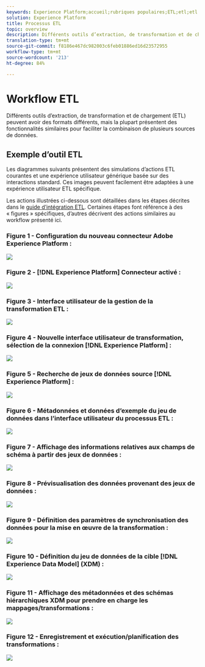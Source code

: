 ```yaml
---
keywords: Experience Platform;accueil;rubriques populaires;ETL;etl;etl workflow;ETL workflow
solution: Experience Platform
title: Processus ETL
topic: overview
description: Différents outils d’extraction, de transformation et de chargement (ETL) peuvent avoir des formats différents, mais la plupart présentent des fonctionnalités similaires pour faciliter la combinaison de plusieurs sources de données.
translation-type: tm+mt
source-git-commit: f8186e467dc982003c6feb01886ed16d23572955
workflow-type: tm+mt
source-wordcount: '213'
ht-degree: 84%

---
```



# Workflow ETL

Différents outils d’extraction, de transformation et de chargement (ETL) peuvent avoir des formats différents, mais la plupart présentent des fonctionnalités similaires pour faciliter la combinaison de plusieurs sources de données.

## Exemple d’outil ETL

Les diagrammes suivants présentent des simulations d’actions ETL courantes et une expérience utilisateur générique basée sur des interactions standard. Ces images peuvent facilement être adaptées à une expérience utilisateur ETL spécifique.

Les actions illustrées ci-dessous sont détaillées dans les étapes décrites dans le [guide d’intégration ETL](home.md). Certaines étapes font référence à des « figures » spécifiques, d’autres décrivent des actions similaires au workflow présenté ici.

### Figure 1 - Configuration du nouveau connecteur Adobe Experience Platform :

![](images/image2.png)

### Figure 2 - [!DNL Experience Platform] Connecteur activé :

![](images/image3.png)

### Figure 3 - Interface utilisateur de la gestion de la transformation ETL :

![](images/image4.png)

### Figure 4 - Nouvelle interface utilisateur de transformation, sélection de la connexion [!DNL Experience Platform] :

![](images/image5.png)

### Figure 5 - Recherche de jeux de données source [!DNL Experience Platform] :

![](images/image6.png)

### Figure 6 - Métadonnées et données d’exemple du jeu de données dans l’interface utilisateur du processus ETL :

![](images/image7.png)

### Figure 7 - Affichage des informations relatives aux champs de schéma à partir des jeux de données :

![](images/image8.png)

### Figure 8 - Prévisualisation des données provenant des jeux de données :

![](images/image9.png)

### Figure 9 - Définition des paramètres de synchronisation des données pour la mise en œuvre de la transformation :

![](images/image10.png)

### Figure 10 - Définition du jeu de données de la cible [!DNL Experience Data Model] (XDM) :

![](images/image11.png)

### Figure 11 - Affichage des métadonnées et des schémas hiérarchiques XDM pour prendre en charge les mappages/transformations :

![](images/image12.png)

### Figure 12 - Enregistrement et exécution/planification des transformations :

![](images/image13.png)